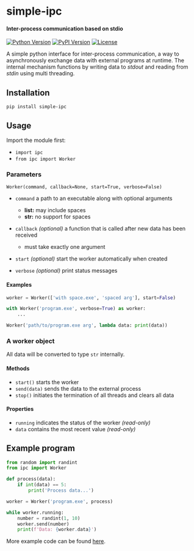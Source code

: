 # simple-ipc

#### Inter-process communication based on stdio

[![Python Version](https://badgen.net/badge/python/2.7%20%7C%203/)](https://www.python.org/downloads)
[![PyPI Version](https://badgen.net/pypi/v/simple-ipc/)](https://pypi.org/project/simple-ipc)
[![License](https://badgen.net/badge/license/MIT/)](https://opensource.org/licenses/mit-license.php)

A simple python interface for inter-process communication, a way to asynchronously 
exchange data with external programs at runtime. The internal mechanism functions 
by writing data to *stdout* and reading from *stdin* using multi threading. 

## Installation
`pip install simple-ipc`

## Usage
Import the module first:
- `import ipc`
- `from ipc import Worker`

### Parameters
```
Worker(command, callback=None, start=True, verbose=False)
```

- `command` a path to an executable along with optional arguments  
  - **list:** may include spaces 
  - **str:** no support for spaces

- `callback` *(optional)* a function that is called after new data has been received  
  - must take exactly one argument

- `start` *(optional)* start the worker automatically when created

- `verbose` *(optional)* print status messages

#### Examples
```python
worker = Worker(['with space.exe', 'spaced arg'], start=False)
```

```python
with Worker('program.exe', verbose=True) as worker:
    ...
```

```python
Worker('path/to/program.exe arg', lambda data: print(data))
```

### A worker object

All data will be converted to type `str` internally.

#### Methods
- `start()` starts the worker
- `send(data)` sends the data to the external process
- `stop()` initiates the termination of all threads and clears all data

#### Properties
- `running` indicates the status of the worker *(read-only)*
- `data` contains the most recent value *(read-only)*

## Example program
```python
from random import randint
from ipc import Worker

def process(data):
    if int(data) == 5:
        print('Process data...')

worker = Worker('program.exe', process)

while worker.running:
    number = randint(1, 10)
    worker.send(number)
    print(f'Data: {worker.data}')
```

More example code can be found [here](https://github.com/celltec/simple-ipc/tree/master/example/example.py).
